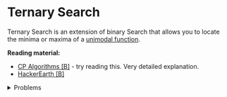 # Ternary Search
Ternary Search is an extension of binary Search that allows you to locate the minima or maxima of a [unimodal function](https://en.wikipedia.org/wiki/Unimodality#:~:text=A%20common%20definition%20is%20as,Proving%20unimodality%20is%20often%20hard.).

**Reading material:**
* [CP Algorithms [B]](https://cp-algorithms.com/num_methods/ternary_search.html) - try reading this. Very detailed explanation.
* [HackerEarth [B]](https://www.hackerearth.com/practice/algorithms/searching/ternary-search/tutorial/)

<details>
<summary>Problems</summary>
<ul>
    <li><a href="https://www.codechef.com/problems/ICM2003">CodeChef ICM2003</a></li>
    <li><a href="https://codeforces.com/problemset/problem/1479/A">Codeforces 1479 A</a></li>
    <li><a href="https://codeforces.com/problemset/problem/439/D">Codeforces 439 D</a></li>
    <li><a href="https://codeforces.com/problemset/problem/250/d">CF 250 D</a></li>
    <li><a href="https://codeforces.com/problemset/problem/1355/e">CF 1355 E</a></li>
</ul>
</details>
